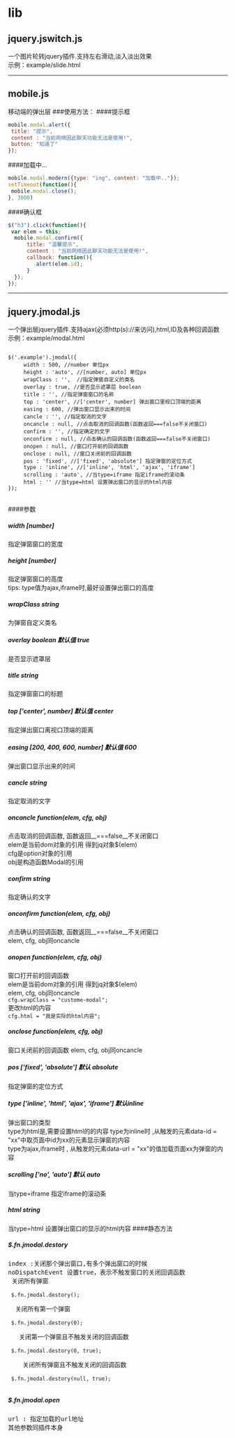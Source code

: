 # lib


## jquery.jswitch.js

一个图片轮转jquery插件.支持左右滑动,淡入淡出效果   
示例：example/slide.html

******

## mobile.js

移动端的弹出层
###使用方法：
####提示框
```javascript
mobile.modal.alert({
 title: "提示",
 content : "当前网络因此聊天功能无法是使用!",
 button: "知道了"
});
```
####加载中...
```javascript
mobile.modal.modern({type: "ing", content: "加载中.."});
setTimeout(function(){
 mobile.modal.close();
}, 3000)
```
####确认框
```javascript
$("h3").click(function(){
 var elem = this;
  mobile.modal.confirm({
      title: "温馨提示",
      content : "当前网络因此聊天功能无法是使用!",
      callback: function(){
         alert(elem.id);
      }
  });                
});
```
******

## jquery.jmodal.js

一个弹出层jquery插件.支持ajax(必须http(s)://来访问),html,ID及各种回调函数   
示例：example/modal.html

<pre>
<code>
$('.example').jmodal({
     width : 500, //number 单位px
     height : 'auto', //[number, auto] 单位px
     wrapClass : '',  //指定弹窗自定义的类名
     overlay : true, //是否显示遮罩层 boolean
     title : '', //指定弹窗窗口的名称
     top : 'center', //['center', number] 弹出窗口里视口顶端的距离
     easing : 600, //弹出窗口显示出来的时间
     cancle : '', //指定取消的文字
     oncancle : null, //点击取消的回调函数(函数返回===false不关闭窗口)
     confirm : '', //指定确定的文字
     onconfirm : null, //点击确认的回调函数(函数返回===false不关闭窗口)
     onopen : null, //窗口打开前的回调函数
     onclose : null, //窗口关闭前的回调函数
     pos : 'fixed', //['fixed', 'absolute'] 指定弹窗的定位方式
     type : 'inline', //['inline', 'html', 'ajax', 'iframe']
     scrolling : 'auto', //当type=iframe 指定iframe的滚动条
     html : '' //当type=html 设置弹出窗口的显示的html内容
});
</code>
</pre>
####参数
#####  width  [number]
指定弹窗窗口的宽度
#####  height [number]
指定弹窗窗口的高度  
tips: type值为ajax,iframe时,最好设置弹出窗口的高度
#####  wrapClass string
为弹窗自定义类名
#####  overlay boolean 默认值 true
是否显示遮罩层 
#####  title string
指定弹窗窗口的标题
#####  top  ['center', number] 默认值 center
指定弹出窗口离视口顶端的距离
#####  easing  [200, 400, 600, number] 默认值 600
弹出窗口显示出来的时间
#####  cancle  string
指定取消的文字
#####  oncancle  function(elem, cfg, obj)
点击取消的回调函数, 函数返回__===false__不关闭窗口   
elem是当前dom对象的引用 得到jq对象$(elem)   
cfg是option对象的引用    
obj是构造函数Modal的引用   
#####  confirm  string
指定确认的文字
#####  onconfirm  function(elem, cfg, obj) 
点击确认的回调函数, 函数返回__===false__不关闭窗口   
elem, cfg, obj同oncancle
#####  onopen  function(elem, cfg, obj) 
窗口打开前的回调函数  
elem是当前dom对象的引用 得到jq对象$(elem)  
elem, cfg, obj同oncancle  
<code>cfg.wrapClass = "custome-modal";</code>  
更改html的内容  
<code>cfg.html = "我是实际的html内容";</code>  
#####  onclose  function(elem, cfg, obj) 
窗口关闭前的回调函数
elem, cfg, obj同oncancle
#####  pos  ['fixed', 'absolute'] 默认 absolute
指定弹窗的定位方式
#####  type  ['inline', 'html', 'ajax', 'iframe'] 默认inline
弹出窗口的类型  
type为html是,需要设置html的的内容
type为inline时 ,从触发的元素data-id = "xx"中取页面中id为xx的元素显示弹窗的内容  
type为ajax,iframe时 , 从触发的元素data-url = "xx"的值加载页面xx为弹窗的内容   
#####  scrolling  ['no', 'auto'] 默认 auto
当type=iframe 指定iframe的滚动条
#####  html  string 
当type=html 设置弹出窗口的显示的html内容
####静态方法
##### $.fn.jmodal.destory
<pre>
index :关闭那个弹出窗口,有多个弹出窗口的时候
noDispatchEvent 设置true，表示不触发窗口的关闭回调函数
 关闭所有弹窗
 <code>
 $.fn.jmodal.destory();
 </code>
  关闭所有第一个弹窗
 <code>
 $.fn.jmodal.destory(0);
 </code>
   关闭第一个弹窗且不触发关闭的回调函数
 <code>
 $.fn.jmodal.destory(0, true);
 </code>
    关闭所有弹窗且不触发关闭的回调函数
 <code>
 $.fn.jmodal.destory(null, true);
 </code>
</pre>
##### $.fn.jmodal.open
<pre>
url : 指定加载的url地址
其他参数同插件本身
</pre>
